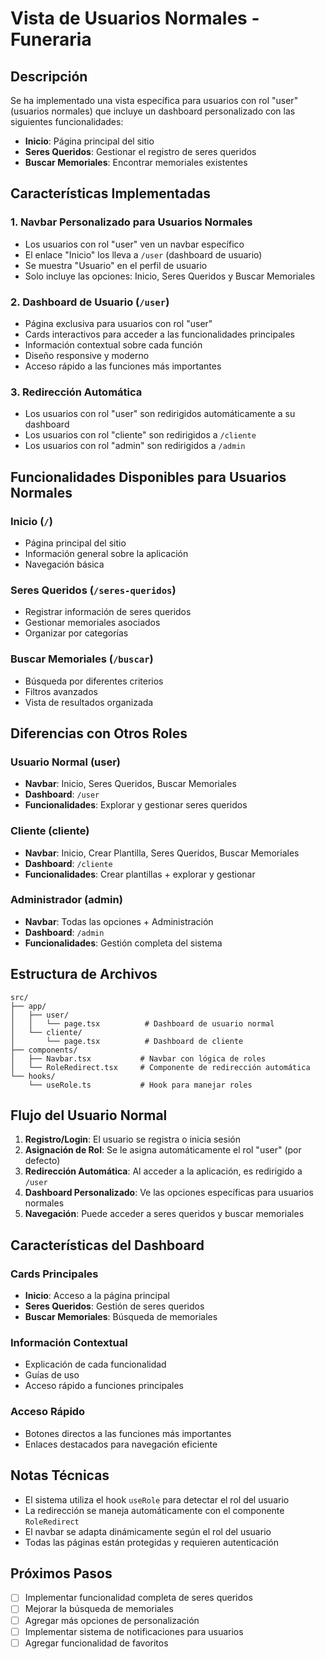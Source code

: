 # Vista de Usuarios Normales - Funeraria

## Descripción

Se ha implementado una vista específica para usuarios con rol "user" (usuarios normales) que incluye un dashboard personalizado con las siguientes funcionalidades:

- **Inicio**: Página principal del sitio
- **Seres Queridos**: Gestionar el registro de seres queridos
- **Buscar Memoriales**: Encontrar memoriales existentes

## Características Implementadas

### 1. Navbar Personalizado para Usuarios Normales
- Los usuarios con rol "user" ven un navbar específico
- El enlace "Inicio" los lleva a `/user` (dashboard de usuario)
- Se muestra "Usuario" en el perfil de usuario
- Solo incluye las opciones: Inicio, Seres Queridos y Buscar Memoriales

### 2. Dashboard de Usuario (`/user`)
- Página exclusiva para usuarios con rol "user"
- Cards interactivos para acceder a las funcionalidades principales
- Información contextual sobre cada función
- Diseño responsive y moderno
- Acceso rápido a las funciones más importantes

### 3. Redirección Automática
- Los usuarios con rol "user" son redirigidos automáticamente a su dashboard
- Los usuarios con rol "cliente" son redirigidos a `/cliente`
- Los usuarios con rol "admin" son redirigidos a `/admin`

## Funcionalidades Disponibles para Usuarios Normales

### Inicio (`/`)
- Página principal del sitio
- Información general sobre la aplicación
- Navegación básica

### Seres Queridos (`/seres-queridos`)
- Registrar información de seres queridos
- Gestionar memoriales asociados
- Organizar por categorías

### Buscar Memoriales (`/buscar`)
- Búsqueda por diferentes criterios
- Filtros avanzados
- Vista de resultados organizada

## Diferencias con Otros Roles

### Usuario Normal (user)
- **Navbar**: Inicio, Seres Queridos, Buscar Memoriales
- **Dashboard**: `/user`
- **Funcionalidades**: Explorar y gestionar seres queridos

### Cliente (cliente)
- **Navbar**: Inicio, Crear Plantilla, Seres Queridos, Buscar Memoriales
- **Dashboard**: `/cliente`
- **Funcionalidades**: Crear plantillas + explorar y gestionar

### Administrador (admin)
- **Navbar**: Todas las opciones + Administración
- **Dashboard**: `/admin`
- **Funcionalidades**: Gestión completa del sistema

## Estructura de Archivos

```
src/
├── app/
│   ├── user/
│   │   └── page.tsx          # Dashboard de usuario normal
│   └── cliente/
│       └── page.tsx          # Dashboard de cliente
├── components/
│   ├── Navbar.tsx           # Navbar con lógica de roles
│   └── RoleRedirect.tsx     # Componente de redirección automática
└── hooks/
    └── useRole.ts           # Hook para manejar roles
```

## Flujo del Usuario Normal

1. **Registro/Login**: El usuario se registra o inicia sesión
2. **Asignación de Rol**: Se le asigna automáticamente el rol "user" (por defecto)
3. **Redirección Automática**: Al acceder a la aplicación, es redirigido a `/user`
4. **Dashboard Personalizado**: Ve las opciones específicas para usuarios normales
5. **Navegación**: Puede acceder a seres queridos y buscar memoriales

## Características del Dashboard

### Cards Principales
- **Inicio**: Acceso a la página principal
- **Seres Queridos**: Gestión de seres queridos
- **Buscar Memoriales**: Búsqueda de memoriales

### Información Contextual
- Explicación de cada funcionalidad
- Guías de uso
- Acceso rápido a funciones principales

### Acceso Rápido
- Botones directos a las funciones más importantes
- Enlaces destacados para navegación eficiente

## Notas Técnicas

- El sistema utiliza el hook `useRole` para detectar el rol del usuario
- La redirección se maneja automáticamente con el componente `RoleRedirect`
- El navbar se adapta dinámicamente según el rol del usuario
- Todas las páginas están protegidas y requieren autenticación

## Próximos Pasos

- [ ] Implementar funcionalidad completa de seres queridos
- [ ] Mejorar la búsqueda de memoriales
- [ ] Agregar más opciones de personalización
- [ ] Implementar sistema de notificaciones para usuarios
- [ ] Agregar funcionalidad de favoritos 